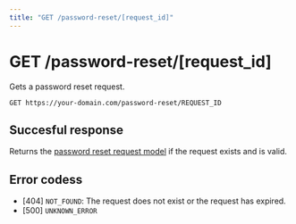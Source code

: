 ```yaml
---
title: "GET /password-reset/[request_id]"
---
```


# GET /password-reset/[request_id]

Gets a password reset request.

```
GET https://your-domain.com/password-reset/REQUEST_ID
```

## Succesful response

Returns the [password reset request model](/api-reference/rest/models/password-reset-request) if the request exists and is valid.

## Error codess

- [404] `NOT_FOUND`: The request does not exist or the request has expired.
- [500] `UNKNOWN_ERROR`
